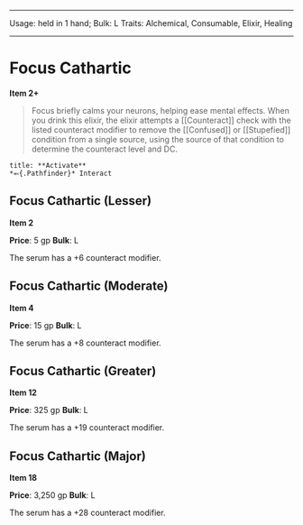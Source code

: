 
---
Usage: held in 1 hand;
Bulk: L
Traits: Alchemical, Consumable, Elixir, Healing

---

# Focus Cathartic

**Item 2+**

> Focus briefly calms your neurons, helping ease mental effects. When you drink this elixir, the elixir attempts a [[Counteract]] check with the listed counteract modifier to remove the [[Confused]] or [[Stupefied]] condition from a single source, using the source of that condition to determine the counteract level and DC.

```ad-embed-ability
title: **Activate**
*⬻{.Pathfinder}* Interact 
```

## Focus Cathartic (Lesser)

**Item 2**

**Price**: 5 gp
**Bulk**: L

The serum has a +6 counteract modifier.

## Focus Cathartic (Moderate)

**Item 4**

**Price**: 15 gp
**Bulk**: L

The serum has a +8 counteract modifier.

## Focus Cathartic (Greater)

**Item 12**

**Price**: 325 gp
**Bulk**: L

The serum has a +19 counteract modifier.

## Focus Cathartic (Major)

**Item 18**

**Price**: 3,250 gp
**Bulk**: L

The serum has a +28 counteract modifier.
